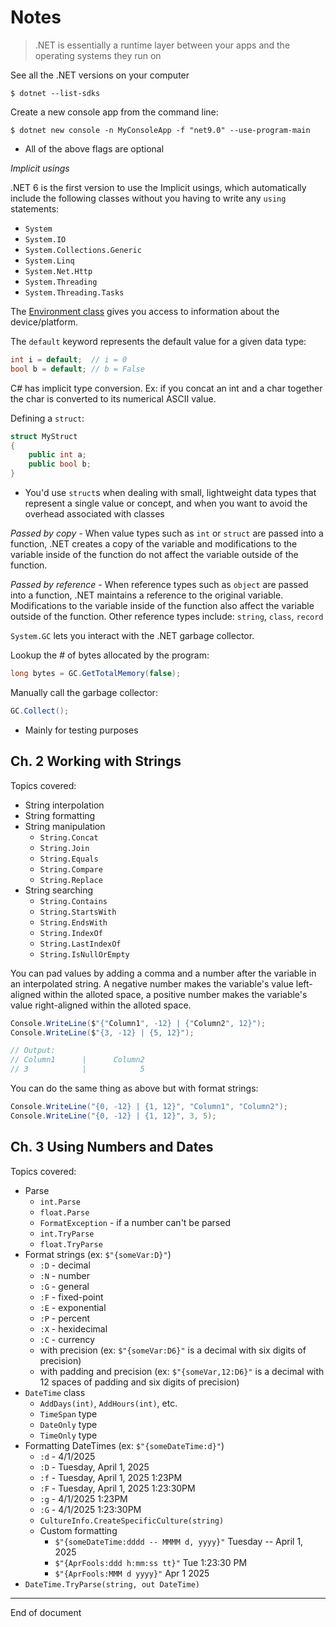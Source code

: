 # Notes

> .NET is essentially a runtime layer between your apps and the operating systems they run on

See all the .NET versions on your computer

```shell
$ dotnet --list-sdks
```

Create a new console app from the command line:

```shell
$ dotnet new console -n MyConsoleApp -f "net9.0" --use-program-main
```

* All of the above flags are optional

_Implicit usings_

.NET 6 is the first version to use the Implicit usings, which automatically include the following classes without you having to write any `using` statements:

* `System`
* `System.IO`
* `System.Collections.Generic`
* `System.Linq`
* `System.Net.Http`
* `System.Threading`
* `System.Threading.Tasks`

The [Environment class](https://learn.microsoft.com/en-us/dotnet/api/system.environment?view=net-9.0#properties) gives you access to information about the device/platform. 

The `default` keyword represents the default value for a given data type:

```C#
int i = default;  // i = 0
bool b = default; // b = False
```

C# has implicit type conversion. Ex: if you concat an int and a char together the char is converted to its numerical ASCII value. 

Defining a `struct`: 

```C#
struct MyStruct
{
    public int a;
    public bool b;
}
```

* You'd use `struct`s when dealing with small, lightweight data types that represent a single value or concept, and when you want to avoid the overhead associated with classes

_Passed by copy_ - When value types such as `int` or `struct` are passed into a function, .NET creates a copy of the variable and modifications to the variable inside of the function do not affect the variable outside of the function. 

_Passed by reference_ - When reference types such as `object` are passed into a function, .NET maintains a reference to the original variable. Modifications to the variable inside of the function also affect the variable outside of the function. Other reference types include: `string`, `class`, `record`

`System.GC` lets you interact with the .NET garbage collector.

Lookup the # of bytes allocated by the program: 

```C#
long bytes = GC.GetTotalMemory(false);
```

Manually call the garbage collector:

```C#
GC.Collect();
```

* Mainly for testing purposes

## Ch. 2 Working with Strings

Topics covered: 

* String interpolation
* String formatting 
* String manipulation
    * `String.Concat`
    * `String.Join`
    * `String.Equals`
    * `String.Compare`
    * `String.Replace`
* String searching
    * `String.Contains`
    * `String.StartsWith`
    * `String.EndsWith`
    * `String.IndexOf`
    * `String.LastIndexOf`
    * `String.IsNullOrEmpty`

You can pad values by adding a comma and a number after the variable in an interpolated string. A negative number makes the variable's value left-aligned within the alloted space, a positive number makes the variable's value right-aligned within the alloted space.

```C#
Console.WriteLine($"{"Column1", -12} | {"Column2", 12}");
Console.WriteLine($"{3, -12} | {5, 12}");

// Output:
// Column1      |      Column2
// 3            |            5
```

You can do the same thing as above but with format strings:

```C#
Console.WriteLine("{0, -12} | {1, 12}", "Column1", "Column2");
Console.WriteLine("{0, -12} | {1, 12}", 3, 5);
```

## Ch. 3 Using Numbers and Dates

Topics covered:

* Parse
    * `int.Parse`
    * `float.Parse`
    * `FormatException` - if a number can't be parsed
    * `int.TryParse`
    * `float.TryParse`
* Format strings (ex: `$"{someVar:D}"`)
    * `:D` - decimal
    * `:N` - number 
    * `:G` - general 
    * `:F` - fixed-point
    * `:E` - exponential
    * `:P` - percent
    * `:X` - hexidecimal
    * `:C` - currency
    * with precision (ex: `$"{someVar:D6}"` is a decimal with six digits of precision)
    * with padding and precision (ex: `$"{someVar,12:D6}"` is a decimal with 12 spaces of padding and six digits of precision)
* `DateTime` class
    * `AddDays(int)`, `AddHours(int)`, etc.
    * `TimeSpan` type
    * `DateOnly` type
    * `TimeOnly` type
* Formatting DateTimes (ex: `$"{someDateTime:d}"`)
    * `:d` - 4/1/2025
    * `:D` - Tuesday, April 1, 2025
    * `:f` - Tuesday, April 1, 2025 1:23PM
    * `:F` - Tuesday, April 1, 2025 1:23:30PM
    * `:g` - 4/1/2025 1:23PM
    * `:G` - 4/1/2025 1:23:30PM
    * `CultureInfo.CreateSpecificCulture(string)`
    * Custom formatting 
        * `$"{someDateTime:dddd -- MMMM d, yyyy}"` Tuesday -- April 1, 2025
        * `$"{AprFools:ddd h:mm:ss tt}"` Tue 1:23:30 PM
        * `$"{AprFools:MMM d yyyy}"` Apr 1 2025
* `DateTime.TryParse(string, out DateTime)`

---
End of document
